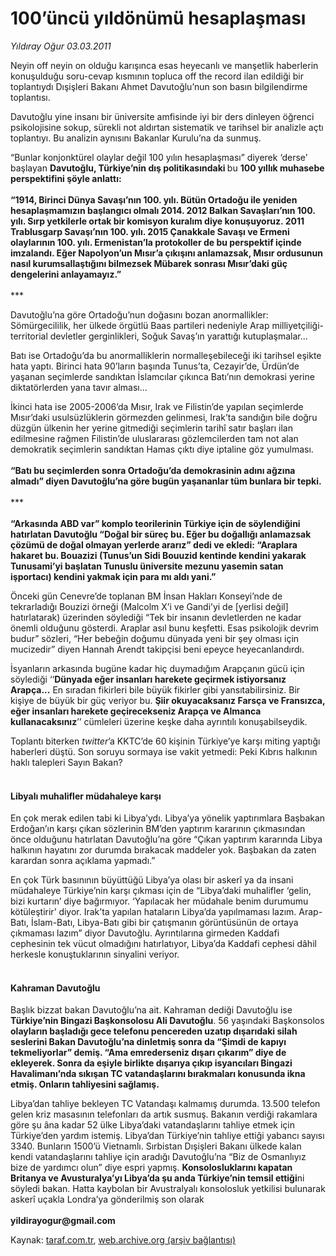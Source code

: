 # 100’üncü yıldönümü hesaplaşması

*Yıldıray Oğur 03.03.2011*

<div class="yazi"><p>Neyin off neyin on olduğu karışınca esas heyecanlı ve manşetlik haberlerin konuşulduğu soru-cevap kısmının topluca off the record ilan edildiği bir toplantıydı Dışişleri Bakanı Ahmet Davutoğlu’nun son basın bilgilendirme toplantısı. </p>
<p>Davutoğlu yine insanı bir üniversite amfisinde iyi bir ders dinleyen öğrenci psikolojisine sokup, sürekli not aldırtan sistematik ve tarihsel bir analizle açtı toplantıyı. Bu analizin aynısını Bakanlar Kurulu’na da sunmuş.</p>
<p>“Bunlar konjonktürel olaylar değil 100 yılın hesaplaşması” diyerek ‘derse’ başlayan <b>Davutoğlu, Türkiye’nin dış politikasındaki </b>bu <b>100 yıllık muhasebe perspektifini şöyle anlattı:<br/><br/></b><b>“1914, Birinci Dünya Savaşı’nın 100. yılı. Bütün Ortadoğu ile yeniden hesaplaşmamızın başlangıcı olmalı 2014. 2012 Balkan Savaşları’nın 100. yılı. Sırp yetkilerle ortak bir komisyon kuralım diye konuşuyoruz. 2011 Trablusgarp Savaşı’nın 100. yılı. 2015 Çanakkale Savaşı ve Ermeni olaylarının 100. yılı. Ermenistan’la protokoller de bu perspektif içinde imzalandı. Eğer Napolyon’un Mısır’a çıkışını anlamazsak, Mısır ordusunun nasıl kurumsallaştığını bilmezsek Mübarek sonrası Mısır’daki güç dengelerini anlayamayız.”<br/><br/></b>***</p>
<p>Davutoğlu’na göre Ortadoğu’nun doğasını bozan anormallikler: Sömürgecililik, her ülkede örgütlü Baas partileri nedeniyle Arap milliyetçiliği- territorial devletler gerginlikleri, Soğuk Savaş’ın yarattığı kutuplaşmalar...</p>
<p>Batı ise Ortadoğu’da bu anormalliklerin normalleşebileceği iki tarihsel eşikte hata yaptı. Birinci hata 90’ların başında Tunus’ta, Cezayir’de, Ürdün’de yaşanan seçimlerde sandıktan İslamcılar çıkınca Batı’nın demokrasi yerine diktatörlerden yana tavır alması...</p>
<p>İkinci hata ise 2005-2006’da Mısır, Irak ve Filistin’de yapılan seçimlerde Mısır’daki usulsüzlüklerin görmezden gelinmesi, Irak’ta sandığın bile doğru düzgün ülkenin her yerine gitmediği seçimlerin tarihî satır başları ilan edilmesine rağmen Filistin’de uluslararası gözlemcilerden tam not alan demokratik seçimlerin sandıktan Hamas çıktı diye iptaline göz yumulması. <br/><br/><b>“Batı bu seçimlerden sonra Ortadoğu’da demokrasinin adını ağzına almadı” diyen Davutoğlu’na göre bugün yaşananlar tüm bunlara bir tepki. <br/><br/></b>***<br/><br/><b>“Arkasında ABD var” komplo teorilerinin Türkiye için de söylendiğini hatırlatan Davutoğlu “Doğal bir süreç bu. Eğer bu doğallığı anlamazsak çözümü de doğal olmayan yerlerde ararız” dedi ve ekledi: “Araplara hakaret bu. Bouazizi (Tunus’un Sidi Bouuzid kentinde kendini yakarak Tunusami’yi başlatan Tunuslu üniversite mezunu yasemin satan işportacı) kendini yakmak için para mı aldı yani.” </b></p>
<p>Önceki gün Cenevre’de toplanan BM İnsan Hakları Konseyi’nde de tekrarladığı Bouzizi örneği (Malcolm X’i ve Gandi’yi de [yerlisi değil] hatırlatarak) üzerinden söylediği “Tek bir insanın devletlerden ne kadar önemli olduğunu gösterdi. Araplar asıl bunu keşfetti. Esas psikolojik devrim budur” sözleri, “Her bebeğin doğumu dünyada yeni bir şey olması için mucizedir” diyen Hannah Arendt takipçisi beni epeyce heyecanlandırdı. </p>
<p>İsyanların arkasında bugüne kadar hiç duymadığım Arapçanın gücü için söylediği ‘‘<b>Dünyada eğer insanları harekete geçirmek istiyorsanız Arapça...</b> En sıradan fikirleri bile büyük fikirler gibi yansıtabilirsiniz. Bir kişiye de büyük bir güç veriyor bu. <b>Şiir okuyacaksanız Farsça ve Fransızca, eğer insanları harekete geçirecekseniz Arapça ve Almanca kullanacaksınız</b>’’ cümleleri üzerine keşke daha ayrıntılı konuşabilseydik. </p>
<p>Toplantı biterken <i>twitter</i>’a KKTC’de 60 kişinin Türkiye’ye karşı miting yaptığı haberleri düştü. Son soruyu sormaya ise vakit yetmedi: Peki Kıbrıs halkının haklı talepleri Sayın Bakan?</p>
<h4><br/>Libyalı muhalifler müdahaleye karşı </h4>
<p>En çok merak edilen tabi ki Libya’ydı. Libya’ya yönelik yaptırımlara Başbakan Erdoğan’ın karşı çıkan sözlerinin BM’den yaptırım kararının çıkmasından önce olduğunu hatırlatan Davutoğlu’na göre “Çıkan yaptırım kararında Libya halkının hayatını zor durumda bırakacak maddeler yok. Başbakan da zaten karardan sonra açıklama yapmadı.” </p>
<p>En çok Türk basınının büyüttüğü Libya’ya olası bir askerî ya da insani müdahaleye Türkiye’nin karşı çıkması için de “Libya’daki muhalifler ‘gelin, bizi kurtarın’ diye bağırmıyor. ‘Yapılacak her müdahale benim durumumu kötüleştirir’ diyor. Irak’ta yapılan hataların Libya’da yapılmaması lazım. Arap-Batı, İslam-Batı, Libya-Batı gibi bir çatışmanın görüntüsünün de ortaya çıkmaması lazım” diyor Davutoğlu. Ayrıntılarına girmeden Kaddafi cephesinin tek vücut olmadığını hatırlatıyor, Libya’da Kaddafi cephesi dâhil herkesle konuştuklarının sinyalini veriyor.</p>
<h4><br/>Kahraman Davutoğlu</h4>
<p>Başlık bizzat bakan Davutoğlu’na ait. Kahraman dediği Davutoğlu ise <b>Türkiye’nin Bingazi Başkonsolosu Ali Davutoğlu</b>. 56 yaşındaki Başkonsolos <b>olayların başladığı gece telefonu pencereden uzatıp dışarıdaki silah seslerini Bakan Davutoğlu’na dinletmiş sonra da “Şimdi de kapıyı tekmeliyorlar” demiş. “Ama emrederseniz dışarı çıkarım” diye de ekleyerek. Sonra da eşiyle birlikte dışarıya çıkıp isyancıları Bingazi Havalimanı’nda sıkışan TC vatandaşlarını bırakmaları konusunda ikna etmiş. Onların tahliyesini sağlamış.</b></p>
<p>Libya’dan tahliye bekleyen TC Vatandaşı kalmamış durumda. 13.500 telefon gelen kriz masasının telefonları da artık susmuş. Bakanın verdiği rakamlara göre şu âna kadar 52 ülke Libya’daki vatandaşlarını tahliye etmek için Türkiye’den yardım istemiş. Libya’dan Türkiye’nin tahliye ettiği yabancı sayısı 3340. Bunların 1500’ü Vietnamlı. Sırbistan Dışişleri Bakanı ülkede kalan kendi vatandaşlarını tahliye için aradığı Davutoğlu’na “Biz de Osmanlıyız bize de yardımcı olun” diye espri yapmış. <b>Konsolosluklarını kapatan Britanya ve Avusturalya’yı Libya’da şu anda Türkiye’nin temsil ettiği</b>ni söyledi bakan. Hatta kaybolan bir Avustralyalı konsolosluk yetkilisi bulunarak askerî uçakla Londra’ya gönderilmiş son olarak <br/><br/><b>yildirayogur@gmail.com</b></p>
</div>

Kaynak: [taraf.com.tr](http://www.taraf.com.tr/yildiray-ogur/makale-100-uncu-yildonumu-hesaplasmasi.htm), [web.archive.org (arşiv bağlantısı)](http://web.archive.org/web/20130709182101/http://www.taraf.com.tr/yildiray-ogur/makale-100-uncu-yildonumu-hesaplasmasi.htm)
